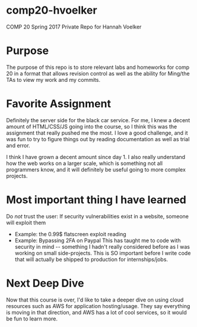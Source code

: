 # comp20-hvoelker
COMP 20 Spring 2017 Private Repo for Hannah Voelker

# Purpose
The purpose of this repo is to store relevant labs and homeworks for comp 20 in a format that allows revision control as well as the ability for Ming/the TAs to view my work and my commits.

# Favorite Assignment
Definitely the server side for the black car service. For me, I knew a decent amount of HTML/CSS/JS going into the course, so I think this was the assignment that really pushed me the most. I love a good challenge, and it was fun to try to figure things out by reading documentation as well as trial and error.

I think I have grown a decent amount since day 1. I also really understand how the web works on a larger scale, which is something not all programmers know, and it will definitely be useful going to more complex projects.

# Most important thing I have learned
Do *not* trust the user: If security vulnerabilities exist in a website, someone will exploit them 
- Example: the 0.99$ flatscreen exploit reading 
- Example: Bypassing 2FA on Paypal
This has taught me to code with security in mind -- something I hadn't really considered before as I was working on small side-projects. This is SO important before I write code that will actually be shipped to production for internships/jobs.

# Next Deep Dive
Now that this course is over, I'd like to take a deeper dive on using cloud resources such as AWS for application hosting/usage. They say everything is moving in that direction, and AWS has a lot of cool services, so it would be fun to learn more. 
